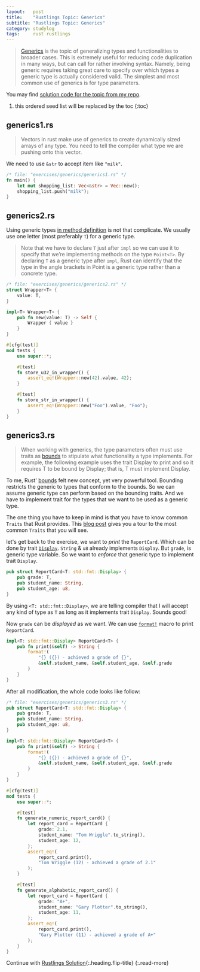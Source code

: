 ```yaml
---
layout:   post
title:    "Rustlings Topic: Generics"
subtitle: "Rustlings Topic: Generics"
category: studylog
tags:     rust rustlings
---
```


> [Generics] is the topic of generalizing types and functionalities to broader cases. This is
> extremely useful for reducing code duplication in many ways, but can call for rather involving
> syntax. Namely, being generic requires taking great care to specify over which types a generic
> type is actually considered valid. The simplest and most common use of generics is for type
> parameters.

You may find [solution code for the topic from my repo].

[Generics]: https://doc.rust-lang.org/stable/book/ch10-01-syntax.html
[solution code for the topic from my repo]: https://github.com/LazyRen/rustlings-solution/tree/main/exercises/generics

<!--more-->

1. this ordered seed list will be replaced by the toc
{:toc}

## generics1.rs

> Vectors in rust make use of generics to create dynamically sized arrays of any type.
> You need to tell the compiler what type we are pushing onto this vector.

We need to use `&str` to accept item like `"milk"`.

```rust
/* file: "exercises/generics/generics1.rs" */
fn main() {
    let mut shopping_list: Vec<&str> = Vec::new();
    shopping_list.push("milk");
}
```

## generics2.rs

Using generic types [in method definition] is not that complicate. We usually use one letter (most
preferably `T`) for a generic type.

> Note that we have to declare `T` just after `impl` so we can use it to specify that we’re
> implementing methods on the type `Point<T>`. By declaring `T` as a generic type after `impl`, Rust
> can identify that the type in the angle brackets in Point is a generic type rather than a concrete
> type.

```rust
/* file: "exercises/generics/generics2.rs" */
struct Wrapper<T> {
    value: T,
}

impl<T> Wrapper<T> {
    pub fn new(value: T) -> Self {
        Wrapper { value }
    }
}

#[cfg(test)]
mod tests {
    use super::*;

    #[test]
    fn store_u32_in_wrapper() {
        assert_eq!(Wrapper::new(42).value, 42);
    }

    #[test]
    fn store_str_in_wrapper() {
        assert_eq!(Wrapper::new("Foo").value, "Foo");
    }
}
```

[in method definition]: https://doc.rust-lang.org/stable/book/ch10-01-syntax.html#in-method-definitions

## generics3.rs

> When working with generics, the type parameters often must use traits as [bounds] to stipulate
> what functionality a type implements. For example, the following example uses the trait Display to
> print and so it requires T to be bound by Display; that is, T must implement Display.

To me, Rust' [bounds] felt new concept, yet very powerful tool. Bounding restricts the generic to
types that conform to the bounds. So we can assume generic type can perform based on the bounding
traits. And we have to implement trait for the types that we want to be used as a generic type.

The one thing you have to keep in mind is that you have to know common `Traits` that Rust provides.
This [blog post] gives you a tour to the most common `Traits` that you will see.

let's get back to the exercise, we want to *print* the `ReportCard`. Which can be done by trait
[`Display`]. `String` & `u8` already implements `Display`. But `grade`, is generic type variable.
So we want to *enforce* that generic type to implement trait `Display`.

```rust
pub struct ReportCard<T: std::fmt::Display> {
    pub grade: T,
    pub student_name: String,
    pub student_age: u8,
}
```

By using `<T: std::fmt::Display>`, we are telling compiler that I will accept any kind of type as
`T` as long as it implements trait `Display`. Sounds good!

Now `grade` can be *displayed* as we want. We can use [`format!`] macro to print `ReportCard`.

```rust
impl<T: std::fmt::Display> ReportCard<T> {
    pub fn print(&self) -> String {
        format!(
            "{} ({}) - achieved a grade of {}",
            &self.student_name, &self.student_age, &self.grade
        )
    }
}
```

After all modification, the whole code looks like follow:

```rust
/* file: "exercises/generics/generics3.rs" */
pub struct ReportCard<T: std::fmt::Display> {
    pub grade: T,
    pub student_name: String,
    pub student_age: u8,
}

impl<T: std::fmt::Display> ReportCard<T> {
    pub fn print(&self) -> String {
        format!(
            "{} ({}) - achieved a grade of {}",
            &self.student_name, &self.student_age, &self.grade
        )
    }
}

#[cfg(test)]
mod tests {
    use super::*;

    #[test]
    fn generate_numeric_report_card() {
        let report_card = ReportCard {
            grade: 2.1,
            student_name: "Tom Wriggle".to_string(),
            student_age: 12,
        };
        assert_eq!(
            report_card.print(),
            "Tom Wriggle (12) - achieved a grade of 2.1"
        );
    }

    #[test]
    fn generate_alphabetic_report_card() {
        let report_card = ReportCard {
            grade: "A+",
            student_name: "Gary Plotter".to_string(),
            student_age: 11,
        };
        assert_eq!(
            report_card.print(),
            "Gary Plotter (11) - achieved a grade of A+"
        );
    }
}
```

[bounds]: https://doc.rust-lang.org/rust-by-example/generics/bounds.html
[blog post]: https://stevedonovan.github.io/rustifications/2018/09/08/common-rust-traits.html
[`Display`]: https://doc.rust-lang.org/std/fmt/trait.Display.html
[`format!`]: https://doc.rust-lang.org/std/macro.format.html

Continue with [Rustlings Solution](rustlings){:.heading.flip-title}
{:.read-more}
